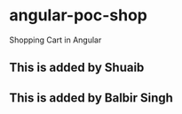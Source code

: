 # angular-poc-shop
Shopping Cart in Angular


## This is added by Shuaib


## This is added by Balbir Singh 